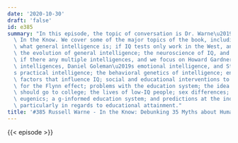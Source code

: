 ```yaml
---
date: '2020-10-30'
draft: 'false'
id: e385
summary: "In this episode, the topic of conversation is Dr. Warne\u2019s new book,\
  \ In the Know. We cover some of the major topics of the book, including: g and IQ;\
  \ what general intelligence is; if IQ tests only work in the West, and are culture-specific;\
  \ the evolution of general intelligence; the neuroscience of IQ, and the P-FIT model;\
  \ if there any multiple intelligences, and we focus on Howard Gardner\u2019s multiple\
  \ intelligences, Daniel Goleman\u2019s emotional intelligence, and Stenberg\u2019\
  s practical intelligence; the behavioral genetics of intelligence; environmental\
  \ factors that influence IQ; social and educational interventions to raise IQ; explanations\
  \ for the Flynn effect; problems with the education system; the idea that everyone\
  \ should go to college; the lives of low-IQ people; sex differences; race differences;\
  \ eugenics; a g-informed education system; and predictions at the individual level,\
  \ particularly in regards to educational attainment."
title: '#385 Russell Warne - In the Know: Debunking 35 Myths about Human Intelligence'
---
```

{{< episode >}}
